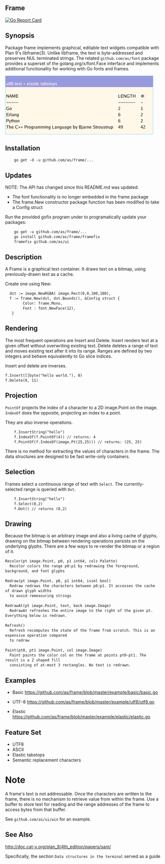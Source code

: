 ## Frame 
[![Go Report Card](https://goreportcard.com/badge/github.com/as/frame)](https://goreportcard.com/report/github.com/as/frame)

## Synopsis

Package frame implements graphical, editable text widgets compatible with Plan 9's libframe(3). Unlike libframe, the text is
byte-addressed and preserves NUL terminated strings. The related `github.com/as/font` package provides a superset of the
golang.org/x/font.Face interface and implements additional functionality for working with Go fonts and frames.

![paint](elastic.png)

## Installation

```
	go get -d -u github.com/as/frame/...
```

## Updates

NOTE: The API has changed since this README.md was updated. 

- The font functionality is no longer embedded in the frame package
- The frame.New constructor package function has been modified to take a Config struct

Run the provided gofix program under to programatically update your packages:

```
	go get -u github.com/as/frame/...
	go install github.com/as/frame/framefix
	framefix github.com/as/ui
```

## Description

A Frame is a graphical text container. It draws text on a bitmap, using previously-drawn text as a cache. 

Create one using New:

```
  dst := image.NewRGBA( image.Rect(0,0,100,100), 
  f := frame.New(dst, dst.Bounds(), &Config struct {
		Color: frame.Mono,
        Font : font.NewFace(12), 
   }
```

## Rendering

The most frequent operations are Insert and Delete. Insert renders text at a given offset without overwriting existing
text. Delete deletes a range of text and moves existing text after it into its range. Ranges are defined by two integers
and behave equivalently to Go slice indices.

Insert and delete are inverses.

```
f.Insert([]byte("hello world."), 0)
f.Delete(0, 11)
```

## Projection

`PointOf` projects the index of a character to a 2D image.Point on the image. `IndexOf` does the opposite, projecting
an index to a point.

They are also inverse operations.

```
	f.InsertString("hello")
	f.IndexOf(f.PointOf(4))	// returns: 4
	f.PointOf(f.IndexOf(image.Pt(25,25))) // returns: (25, 25)
```

There is no method for extracting the values of characters in the frame. The data structures are designed to be fast write-only containers.


## Selection

Frames select a continuous range of text with `Select`. The currently-selected range is queried with `Dot`.

```
	f.InsertString("hello")
	f.Select(0,2)
	f.Dot()	// returns (0,2)
```


## Drawing

Because the bitmap is an arbitrary image and also a living cache of glyphs, drawing
on the bitmap between rendering operations persists on the underlying glyphs. There
are a few ways to re-render the bitmap or a region of it.


```
Recolor(pt image.Point, p0, p1 int64, cols Palette)
  Recolor colors the range p0:p1 by redrawing the foreground, background, and font glyphs

Redraw(pt image.Point, p0, p1 int64, issel bool)
  Redraw redraws the characters between p0:p1. It accesses the cache of drawn glyph widths
  to avoid remeasuring strings

RedrawAt(pt image.Point, text, back image.Image)
  RedrawAt refreshes the entire image to the right of the given pt. Everything below is redrawn.

Refresh()
  Refresh recomputes the state of the frame from scratch. This is an expensive operation compared
  to redraw

Paint(pt0, pt1 image.Point, col image.Image)
  Paint paints the color col on the frame at points pt0-pt1. The result is a Z shaped fill
  consisting of at-most 3 rectangles. No text is redrawn.
```

## Examples

- Basic
https://github.com/as/frame/blob/master/example/basic/basic.go

- UTF-8
https://github.com/as/frame/blob/master/example/utf8/utf8.go

- Elastic
https://github.com/as/frame/blob/master/example/elastic/elastic.go


## Feature Set

- UTF8
- ASCII
- Elastic tabstops
- Semantic replacement characters

# Note

A frame's text is not addressable. Once the characters are written to the frame, there is no
mechanism to retrieve value from within the frame. Use a buffer to store text for reading
and the range addresses of the frame to access bytes from that buffer.

See `github.com/as/ui/win` for an example.

## See Also

http://doc.cat-v.org/plan_9/4th_edition/papers/sam/

Specifically, the section `Data structures in the terminal` served as a guide
